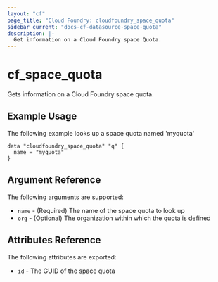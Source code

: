 ```yaml
---
layout: "cf"
page_title: "Cloud Foundry: cloudfoundry_space_quota"
sidebar_current: "docs-cf-datasource-space-quota"
description: |-
  Get information on a Cloud Foundry space Quota.
---
```


# cf\_space\_quota

Gets information on a Cloud Foundry space quota.

## Example Usage

The following example looks up a space quota named 'myquota'

```
data "cloudfoundry_space_quota" "q" {
  name = "myquota"
}
```

## Argument Reference

The following arguments are supported:

* `name` - (Required) The name of the space quota to look up
* `org` - (Optional) The organization within which the quota is defined

## Attributes Reference

The following attributes are exported:

* `id` - The GUID of the space quota
